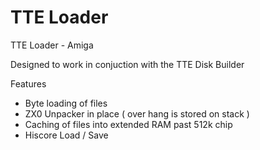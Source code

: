 # TTE Loader
TTE Loader - Amiga

Designed to work in conjuction with the TTE Disk Builder

Features
* Byte loading of files
* ZX0 Unpacker in place ( over hang is stored on stack )
* Caching of files into extended RAM past 512k chip
* Hiscore Load / Save


